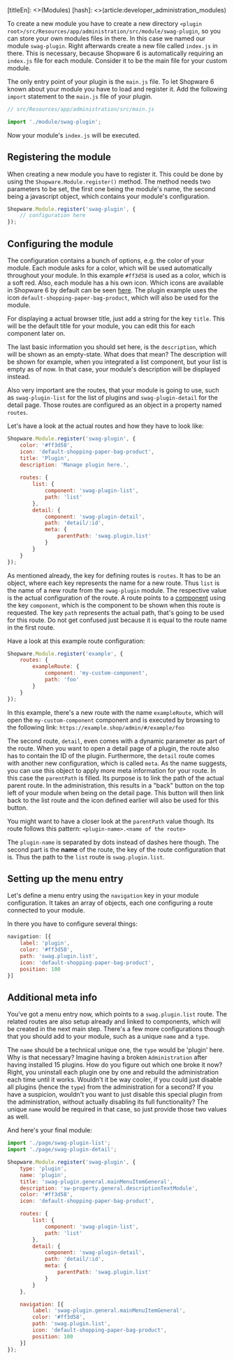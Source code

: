 [titleEn]: <>(Modules)
[hash]: <>(article:developer_administration_modules)

To create a new module you have to create a new directory `<plugin root>/src/Resources/app/administration/src/module/swag-plugin`, so you can store your own modules files in there.
In this case we named our module `swag-plugin`. Right afterwards create a new file called `index.js` in there. This is necessary, because Shopware 6 is automatically requiring an `index.js` file
for each module. Consider it to be the main file for your custom module.

The only entry point of your plugin is the `main.js` file. To let Shopware 6 known about your module you have to load and register it.
Add the following `import` statement to the `main.js` file of your plugin.

```js
// src/Resources/app/administration/src/main.js

import './module/swag-plugin';
```

Now your module's `index.js` will be executed.

## Registering the module

When creating a new module you have to register it. This could be done by using the `Shopware.Module.register()` method.
The method needs two parameters to be set, the first one being the module's name, the second being a javascript object, which contains your module's configuration.

```js
Shopware.Module.register('swag-plugin', {
    // configuration here
});
```

## Configuring the module

The configuration contains a bunch of options, e.g. the color of your module. Each module asks for a color, which will be used automatically throughout your module.
In this example `#ff3d58` is used as a color, which is a soft red. Also, each module has a his own icon.
Which icons are available in Shopware 6 by default can be seen [here](https://component-library.shopware.com/#/icons/).
The plugin example uses the icon `default-shopping-paper-bag-product`, which will also be used for the module.

For displaying a actual browser title, just add a string for the key `title`. This will be the default title for your module, you can edit this for each component later on.

The last basic information you should set here, is the `description`, which will be shown as an empty-state.
What does that mean? The description will be shown for example, when you integrated a list component, but your list is empty as of now.
In that case, your module's description will be displayed instead.

Also very important are the routes, that your module is going to use, such as `swag-plugin-list` for the list of plugins and `swag-plugin-detail` for the detail page.
Those routes are configured as an object in a property named `routes`.

Let's have a look at the actual routes and how they have to look like:

```js
Shopware.Module.register('swag-plugin', {
    color: '#ff3d58',
    icon: 'default-shopping-paper-bag-product',
    title: 'Plugin',
    description: 'Manage plugin here.',
    
    routes: {
        list: {
            component: 'swag-plugin-list',
            path: 'list'
        },
        detail: {
            component: 'swag-plugin-detail',
            path: 'detail/:id',
            meta: {
                parentPath: 'swag.plugin.list'
            }
        }
    }
});
```

As mentioned already, the key for defining routes is `routes`. It has to be an object, where each key
represents the name for a new route. Thus `list` is the name of a new route from the `swag-plugin` module.
The respective value is the actual configuration of the route. A route points to a [component](https://vuejs.org/v2/guide/components.html) using the key `component`, which is the component to be shown when this
route is requested. The key `path` represents the actual path, that's going to be used for this route. Do not get confused just because it is equal to the
route name in the first route.

Have a look at this example route configuration:
```js
Shopware.Module.register('example', {
    routes: {
        exampleRoute: {
            component: 'my-custom-component',
            path: 'foo'
        }
    }
});
```

In this example, there's a new route with the name `exampleRoute`, which will open the `my-custom-component` component and is executed by browsing to the following link:
`https://example.shop/admin/#/example/foo`

The second route, `detail`, even comes with a dynamic parameter as part of the route. When you want to open a detail page of a plugin, the route also has to contain
the ID of the plugin.
Furthermore, the `detail` route comes with another new configuration, which is called `meta`. As the name suggests, you can use this object to apply
more meta information for your route. In this case the `parentPath` is filled. Its purpose is to link the path of the actual parent route.
In the administration, this results in a "back" button on the top left of your module when being on the detail page. This button will then link back to the list
route and the icon defined earlier will also be used for this button.

You might want to have a closer look at the `parentPath` value though. Its route follows this pattern:
`<plugin-name>.<name of the route>`

The `plugin-name` is separated by dots instead of dashes here though. The second part is the **name** of the route, the key of the route configuration that is.
Thus the path to the `list` route is `swag.plugin.list`.

## Setting up the menu entry

Let's define a menu entry using the `navigation` key in your module configuration. It takes an array of objects, each one configuring a route connected to your module.

In there you have to configure several things:

```js
navigation: [{
    label: 'plugin',
    color: '#ff3d58',
    path: 'swag.plugin.list',
    icon: 'default-shopping-paper-bag-product',
    position: 100
}]
```

## Additional meta info

You've got a menu entry now, which points to a `swag.plugin.list` route. The related routes are also setup already and linked to components, which will be
created in the next main step.
There's a few more configurations though that you should add to your module, such as a unique `name` and a `type`.

The `name` should be a technical unique one, the `type` would be 'plugin' here.
Why is that necessary? Imagine having a broken `Administration` after having installed 15 plugins. How do you figure out which one broke it now?
Right, you uninstall each plugin one by one and rebuild the administration each time until it works.
Wouldn't it be way cooler, if you could just disable all plugins (hence the `type`) from the administration for a second?
If you have a suspicion, wouldn't you want to just disable this special plugin from the administration, without actually disabling its full functionality?
The unique `name` would be required in that case, so just provide those two values as well.

And here's your final module:

```js
import './page/swag-plugin-list';
import './page/swag-plugin-detail';

Shopware.Module.register('swag-plugin', {
    type: 'plugin',
    name: 'plugin',
    title: 'swag-plugin.general.mainMenuItemGeneral',
    description: 'sw-property.general.descriptionTextModule',
    color: '#ff3d58',
    icon: 'default-shopping-paper-bag-product',

    routes: {
        list: {
            component: 'swag-plugin-list',
            path: 'list'
        },
        detail: {
            component: 'swag-plugin-detail',
            path: 'detail/:id',
            meta: {
                parentPath: 'swag.plugin.list'
            }
        }
    },

    navigation: [{
        label: 'swag-plugin.general.mainMenuItemGeneral',
        color: '#ff3d58',
        path: 'swag.plugin.list',
        icon: 'default-shopping-paper-bag-product',
        position: 100
    }]
});
```
